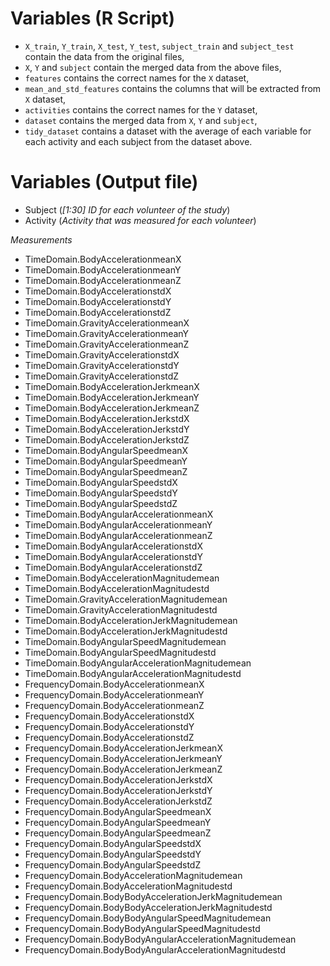 # Variables (R Script)

* `X_train`, `Y_train`, `X_test`, `Y_test`, `subject_train` and `subject_test` contain the data from the original files,
* `X`, `Y` and `subject` contain the merged data from the above files,
* `features` contains the correct names for the `X` dataset,
* `mean_and_std_features` contains the columns that will be extracted from `X` dataset,
* `activities` contains the correct names for the `Y` dataset,
* `dataset` contains the merged data from `X`, `Y` and `subject`,
* `tidy_dataset` contains a dataset with the average of each variable for each activity and each subject from the dataset above.

# Variables (Output file)

* Subject (*[1:30] ID for each volunteer of the study*)
* Activity (*Activity that was measured for each volunteer*)

*Measurements*
* TimeDomain.BodyAccelerationmeanX
* TimeDomain.BodyAccelerationmeanY
* TimeDomain.BodyAccelerationmeanZ
* TimeDomain.BodyAccelerationstdX
* TimeDomain.BodyAccelerationstdY
* TimeDomain.BodyAccelerationstdZ
* TimeDomain.GravityAccelerationmeanX
* TimeDomain.GravityAccelerationmeanY
* TimeDomain.GravityAccelerationmeanZ
* TimeDomain.GravityAccelerationstdX
* TimeDomain.GravityAccelerationstdY
* TimeDomain.GravityAccelerationstdZ
* TimeDomain.BodyAccelerationJerkmeanX
* TimeDomain.BodyAccelerationJerkmeanY
* TimeDomain.BodyAccelerationJerkmeanZ
* TimeDomain.BodyAccelerationJerkstdX
* TimeDomain.BodyAccelerationJerkstdY
* TimeDomain.BodyAccelerationJerkstdZ
* TimeDomain.BodyAngularSpeedmeanX
* TimeDomain.BodyAngularSpeedmeanY
* TimeDomain.BodyAngularSpeedmeanZ
* TimeDomain.BodyAngularSpeedstdX
* TimeDomain.BodyAngularSpeedstdY
* TimeDomain.BodyAngularSpeedstdZ
* TimeDomain.BodyAngularAccelerationmeanX
* TimeDomain.BodyAngularAccelerationmeanY
* TimeDomain.BodyAngularAccelerationmeanZ
* TimeDomain.BodyAngularAccelerationstdX
* TimeDomain.BodyAngularAccelerationstdY
* TimeDomain.BodyAngularAccelerationstdZ
* TimeDomain.BodyAccelerationMagnitudemean
* TimeDomain.BodyAccelerationMagnitudestd
* TimeDomain.GravityAccelerationMagnitudemean
* TimeDomain.GravityAccelerationMagnitudestd
* TimeDomain.BodyAccelerationJerkMagnitudemean
* TimeDomain.BodyAccelerationJerkMagnitudestd
* TimeDomain.BodyAngularSpeedMagnitudemean
* TimeDomain.BodyAngularSpeedMagnitudestd
* TimeDomain.BodyAngularAccelerationMagnitudemean
* TimeDomain.BodyAngularAccelerationMagnitudestd
* FrequencyDomain.BodyAccelerationmeanX
* FrequencyDomain.BodyAccelerationmeanY
* FrequencyDomain.BodyAccelerationmeanZ
* FrequencyDomain.BodyAccelerationstdX
* FrequencyDomain.BodyAccelerationstdY
* FrequencyDomain.BodyAccelerationstdZ
* FrequencyDomain.BodyAccelerationJerkmeanX
* FrequencyDomain.BodyAccelerationJerkmeanY
* FrequencyDomain.BodyAccelerationJerkmeanZ
* FrequencyDomain.BodyAccelerationJerkstdX
* FrequencyDomain.BodyAccelerationJerkstdY
* FrequencyDomain.BodyAccelerationJerkstdZ
* FrequencyDomain.BodyAngularSpeedmeanX
* FrequencyDomain.BodyAngularSpeedmeanY
* FrequencyDomain.BodyAngularSpeedmeanZ
* FrequencyDomain.BodyAngularSpeedstdX
* FrequencyDomain.BodyAngularSpeedstdY
* FrequencyDomain.BodyAngularSpeedstdZ
* FrequencyDomain.BodyAccelerationMagnitudemean
* FrequencyDomain.BodyAccelerationMagnitudestd
* FrequencyDomain.BodyBodyAccelerationJerkMagnitudemean
* FrequencyDomain.BodyBodyAccelerationJerkMagnitudestd
* FrequencyDomain.BodyBodyAngularSpeedMagnitudemean
* FrequencyDomain.BodyBodyAngularSpeedMagnitudestd
* FrequencyDomain.BodyBodyAngularAccelerationMagnitudemean
* FrequencyDomain.BodyBodyAngularAccelerationMagnitudestd
